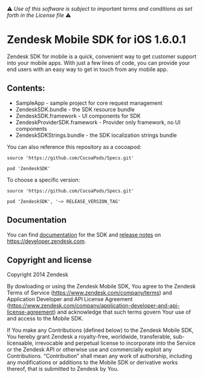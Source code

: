 :warning: *Use of this software is subject to important terms and conditions as set forth in the License file* :warning:

# Zendesk Mobile SDK for iOS 1.6.0.1

Zendesk SDK for mobile is a quick, convenient way to get customer support into your mobile apps. With just a few lines of code, you can provide your end users with an easy way to get in touch from any mobile app.

## Contents:

 * SampleApp - sample project for core request management
 * ZendeskSDK.bundle - the SDK resource bundle
 * ZendeskSDK.framework - UI components for SDK 
 * ZendeskProviderSDK.framework - Provider only framework, no UI components
 * ZendeskSDKStrings.bundle - the SDK localization strings bundle

You can also reference this repository as a cocoapod:


````
source 'https://github.com/CocoaPods/Specs.git'

pod 'ZendeskSDK'
````

To choose a specific version: 

```
source 'https://github.com/CocoaPods/Specs.git'

pod 'ZendeskSDK', '~> RELEASE_VERSION_TAG'
```

## Documentation

You can find [documentation](https://developer.zendesk.com/embeddables/docs/ios/overview) for the SDK and [release notes](https://developer.zendesk.com/embeddables/docs/ios/release_notes) on https://developer.zendesk.com.

## Copyright and license

Copyright 2014 Zendesk

By dowloading or using the Zendesk Mobile SDK, You agree to the Zendesk Terms of Service 
(https://www.zendesk.com/company/terms) and Application Developer and API License Agreement (https://www.zendesk.com/company/application-developer-and-api-license-agreement) and 
acknowledge that such terms govern Your use of and access to the Mobile SDK.

If You make any Contributions (defined below) to the Zendesk Mobile SDK, 
You hereby grant Zendesk a royalty-free, worldwide, transferable, sub-licensable, 
irrevocable and perpetual license to incorporate into the Service or the Zendesk API 
or otherwise use and commercially exploit any Contributions. “Contribution” shall mean 
any work of authorship, including any modifications or additions to the Mobile SDK 
or derivative works thereof, that is submitted to Zendesk by You.
